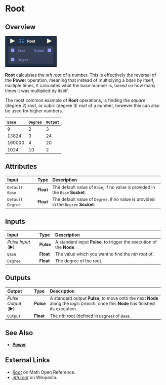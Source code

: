 # Root

## Overview

![](../../.gitbook/assets/node-root.png)

**Root** calculates the _nth root_ of a number. This is effectively the reversal of the **Power** operation, meaning that instead of multiplying a _base_ by itself, multiple times, it calculates what the base number is, based on how many times it was multiplied by itself.

The most common example of **Root** operations, is finding the _square_ \(degree 2\) root, or _cubic_ \(degree 3\) _root_ of a number, however this can also be used for higher numbers.

| `Base` | `Degree` | `Output` |
| :--- | :--- | :--- |
| 9 | 2 | 3 |
| 13824 | 3 | 24 |
| 160000 | 4 | 20 |
| 1024 | 10 | 2 |

## Attributes

| Input | Type | Description |
| :--- | :--- | :--- |
| `Default Base` | **Float** | The default value of `Base`, if no value is provided in the `Base` **Socket**. |
| `Default Degree` | **Float** | The default value of `Degree`, if no value is provided in the `Degree` **Socket**. |

## Inputs

| Input | Type | Description |
| :--- | :--- | :--- |
| _Pulse Input_ \(►\) | **Pulse** | A standard input **Pulse**, to trigger the execution of the **Node**. |
| `Base` | **Float** | The value which you want to find the _nth root_ of. |
| `Degree` | **Float** | The degree of the root. |

## Outputs

| Output | Type | Description |
| :--- | :--- | :--- |
| _Pulse Output_ \(►\) | **Pulse** | A standard output **Pulse**, to move onto the next **Node** along the _logic branch_, once this **Node** has finished its execution. |
| `Output` | **Float** | The _nth root_ \(defined in `Degree`\) of `Base`. |

## See Also

* [**Power**](power.md)

## External Links

* [_Root_](https://www.mathopenref.com/root.html) on Math Open Reference.
* [_nth root_](https://en.wikipedia.org/wiki/Nth_root) on Wikipedia.

